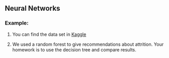 ## Neural Networks 

### Example: 

1. You can find the data set in [Kaggle](https://www.kaggle.com/pavansubhasht/ibm-hr-analytics-attrition-dataset)

2. We used a random forest to give recommendations about attrition. Your homework is to use the decision tree and compare results.